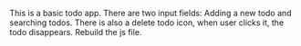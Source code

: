 This is a basic todo app. There are two input fields: Adding a new todo and 
searching todos. There is also a delete todo icon, when user clicks it,
the todo disappears. Rebuild the js file. 